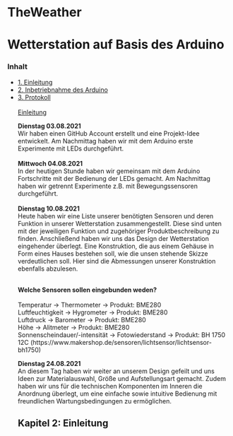 # TheWeather
<h1>Wetterstation auf Basis des Arduino</h1>

<h3> Inhalt </h3>
<ul style="list-stlye-type:none">
<li><a href="#EINl">1. Einleitung</a></li>
<li><a href="#INBE">2. Inbetriebnahme des Arduino</a></li>
<li><a href="#Prot">3. Protokoll</a></li>
<br>
  <a href="#kapitel2">Einleitung</a></h2>
  
  <p><b>Dienstag 03.08.2021</b><br>
Wir haben einen GitHub Account erstellt und eine Projekt-Idee entwickelt. Am Nachmittag haben wir mit dem Arduino erste Experimente mit LEDs durchgeführt.<br><br>
<b>Mittwoch 04.08.2021</b><br>In der heutigen Stunde haben wir gemeinsam mit dem Arduino Fortschritte mit der Bedienung der LEDs gemacht. Am Nachmittag haben wir getrennt Experimente z.B. mit Bewegungssensoren durchgeführt.<br><br>
<b>Dienstag 10.08.2021</b><br>Heute haben wir eine Liste unserer benötigten Sensoren und deren Funktion in unserer Wetterstation zusammengestellt. Diese sind unten mit der jeweiligen Funktion und zugehöriger Produktbeschreibung zu finden. Anschließend haben wir uns das Design der Wetterstation eingehender überlegt. Eine Konstruktion, die aus einem Gehäuse in Form eines Hauses bestehen soll, wie die unsen stehende Skizze verdeutlichen soll. Hier sind die Abmessungen unserer Konstruktion ebenfalls abzulesen.</p>
<p></br><b>Welche Sensoren sollen eingebunden weden?</b><br></br>Temperatur -> Thermometer -> Produkt: BME280<br>Luftfeuchtigkeit -> Hygrometer -> Produkt: BME280<br>Luftdruck -> Barometer -> Produkt: BME280<br>Höhe -> Alitmeter -> Produkt: BME280<br>Sonnenscheindauer/-intensität -> Fotowiederstand -> Produkt: BH 1750 12C (https://www.makershop.de/sensoren/lichtsensor/lichtsensor-bh1750)
<p><b>Dienstag 24.08.2021</b><br> An diesem Tag haben wir weiter an unserem Design gefeilt und uns Ideen zur Materialauswahl, Größe und Aufstellungsart gemacht. Zudem haben wir uns für die technischen Komponenten im Inneren die Anordnung überlegt, um eine einfache sowie intuitive Bedienung mit freundlichen Wartungsbedingungen zu ermöglichen.
<br>
<h2 id="kapitel2">Kapitel 2: Einleitung</h2>
